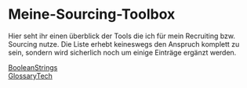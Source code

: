 # Meine-Sourcing-Toolbox


Hier seht ihr einen überblick der Tools die ich für mein Recruiting bzw. Sourcing nutze. Die Liste erhebt keineswegs den Anspruch komplett
zu sein, sondern wird sicherlich noch um einige Einträge ergänzt werden. 


[BooleanStrings](http://booleanstrings.com/) <br>
[GlossaryTech](https://blog.glossarytech.com/)
